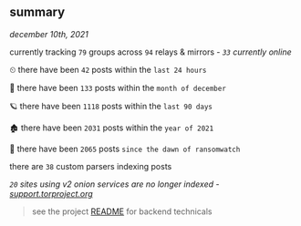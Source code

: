 
## summary
_december 10th, 2021_

currently tracking `79` groups across `94` relays & mirrors - _`33` currently online_

⏲ there have been `42` posts within the `last 24 hours`

🦈 there have been `133` posts within the `month of december`

🪐 there have been `1118` posts within the `last 90 days`

🏚 there have been `2031` posts within the `year of 2021`

🦕 there have been `2065` posts `since the dawn of ransomwatch`

there are `38` custom parsers indexing posts

_`20` sites using v2 onion services are no longer indexed - [support.torproject.org](https://support.torproject.org/onionservices/v2-deprecation/)_

> see the project [README](https://github.com/thetanz/ransomwatch#ransomwatch--) for backend technicals
